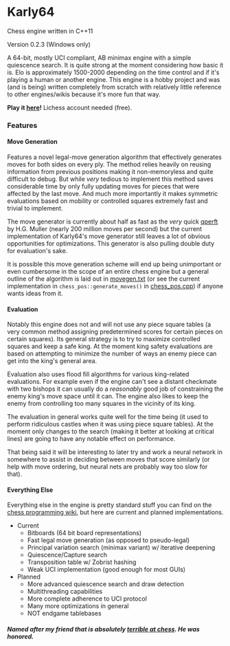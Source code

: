 # Karly64 
Chess engine written in C++11

Version 0.2.3 (Windows only)

A 64-bit, mostly UCI compliant, AB minimax engine with a simple quiescence search. It is quite strong at the moment considering how basic it is. Elo is approximately 1500-2000 depending on the time control and if it's playing a human or another engine. This engine is a hobby project and was (and is being) written completely from scratch with relatively little reference to other engines/wikis because it's more fun that way.

**Play it [here](https://lichess.org/@/karly64)!** Lichess account needed (free).

### Features

#### Move Generation
Features a novel legal-move generation algorithm that effectively generates moves for both sides on every ply. The method relies heavily on reusing information from previous positions making it non-memoryless and quite difficult to debug. But while *very* tedious to implement this method saves considerable time by only fully updating moves for pieces that were affected by the last move. And much more importantly it makes symmetric evaluations based on mobility or controlled squares extremely fast and trivial to implement.

The move generator is currently about half as fast as the *very* quick [qperft](https://home.hccnet.nl/h.g.muller/perft.c) by H.G. Muller (nearly 200 million moves per second) but the current implementation of Karly64's move generator still leaves a lot of obvious opportunities for optimizations. This generator is also pulling double duty for evaluation's sake.

It is possible this move generation scheme will end up being unimportant or even cumbersome in the scope of an entire chess engine but a general outline of the algorithm is laid out in [movegen.txt](./movegen.txt) (or see the current implementation in `chess_pos::generate_moves()` in [chess_pos.cpp](./src/chess_pos.cpp)) if anyone wants ideas from it.

#### Evaluation
Notably this engine does not and will not use any piece square tables (a very common method assigning predetermined scores for certain pieces on certain squares). Its general strategy is to try to maximize controlled squares and keep a safe king. At the moment king safety evaluations are based on attempting to minimize the number of ways an enemy piece can get into the king's general area.

Evaluation also uses flood fill algorithms for various king-related evaluations. For example even if the engine can't see a distant checkmate with two bishops it can usually do a *reasonably* good job of constraining the enemy king's move space until it can. The engine also likes to keep the enemy from controlling too many squares in the vicinity of its king. 

The evaluation in general works quite well for the time being (it used to perform ridiculous castles when it was using piece square tables). At the moment only changes to the search (making it better at looking at critical lines) are going to have any notable effect on performance.

That being said it will be interesting to later try and work a neural network in somewhere to assist in deciding between moves that score similarly (or help with move ordering, but neural nets are probably way too slow for that). 

#### Everything Else
Everything else in the engine is pretty standard stuff you can find on the [chess programming wiki](https://www.chessprogramming.org/Main_Page), but here are current and planned implementations.
  - Current
    - Bitboards (64 bit board representations)
    - Fast legal move generation (as opposed to pseudo-legal)
    - Principal variation search (minimax variant) w/ iterative deepening
    - Quiescence/Capture search
    - Transposition table w/ Zobrist hashing
    - Weak UCI implementation (good enough for most GUIs)
  - Planned
    - More advanced quiescence search and draw detection
    - Multithreading capabilities
    - More complete adherence to UCI protocol
    - Many more optimizations in general
    - NOT endgame tablebases
    
   
   
 ##### Named after my friend that is absolutely [terrible at chess](https://lichess.org/@/heatner). He was honored.
